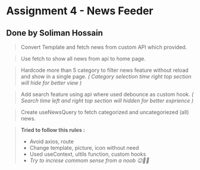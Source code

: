 # Assignment 4 - News Feeder

## Done by Soliman Hossain

> Convert Template and fetch news from custom API which provided.

> Use fetch to show all news from api to home page.

> Hardcode more than 5 category to filter news feature without reload and show in a single page. _( Category selection time right top section will hide for better view )_

> Add search feature using api where used debounce as custom hook. _( Search time left and right top section will hidden for better exprience )_

> Create useNewsQuery to fetch categorized and uncategoriezed (all) news.

> **Tried to follow this rules :**
>
> -   Avoid axios, route
> -   Change template, picture, icon without need
> -   Used useContext, ultils function, custom hooks
> -   _Try to increse commom sense from a noob 😉🤣🤣_

##
